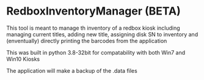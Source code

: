 # RedboxInventoryManager (BETA)
This tool is meant to manage th inventory of a redbox kiosk including managing current titles, adding new title, assigning disk SN to inventory and (enventually) directly printing the barcodes from the application

This was built in python 3.8-32bit for compatability with both Win7 and Win10 Kiosks

The application will make a backup of the .data files

